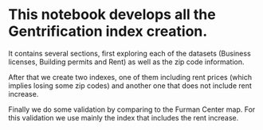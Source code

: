 
# This notebook develops all the Gentrification index creation.

It contains several sections, first exploring each of the datasets (Business licenses, Building permits and Rent) as well as the zip code information.

After that we create two indexes, one of them including rent prices (which implies losing some zip codes) and another one that does not include rent increase. 

Finally we do some validation by comparing to the Furman Center map. For this validation we use mainly the index that includes the rent increase.
